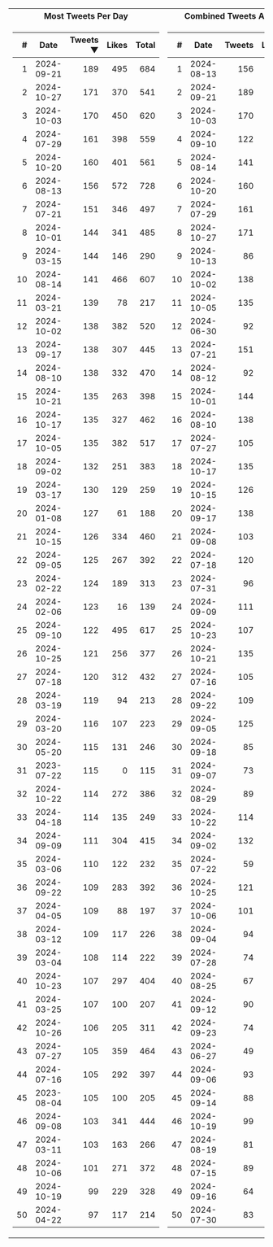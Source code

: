 <table>
<tr><th>Most Tweets Per Day</th><th>Combined Tweets And Likes</th></tr><tr><td>


|#|Date|Tweets ▼|Likes|Total|
|--:|--|--:|--:|--:|
|1|2024-09-21|189|495|684|
|2|2024-10-27|171|370|541|
|3|2024-10-03|170|450|620|
|4|2024-07-29|161|398|559|
|5|2024-10-20|160|401|561|
|6|2024-08-13|156|572|728|
|7|2024-07-21|151|346|497|
|8|2024-10-01|144|341|485|
|9|2024-03-15|144|146|290|
|10|2024-08-14|141|466|607|
|11|2024-03-21|139|78|217|
|12|2024-10-02|138|382|520|
|13|2024-09-17|138|307|445|
|14|2024-08-10|138|332|470|
|15|2024-10-21|135|263|398|
|16|2024-10-17|135|327|462|
|17|2024-10-05|135|382|517|
|18|2024-09-02|132|251|383|
|19|2024-03-17|130|129|259|
|20|2024-01-08|127|61|188|
|21|2024-10-15|126|334|460|
|22|2024-09-05|125|267|392|
|23|2024-02-22|124|189|313|
|24|2024-02-06|123|16|139|
|25|2024-09-10|122|495|617|
|26|2024-10-25|121|256|377|
|27|2024-07-18|120|312|432|
|28|2024-03-19|119|94|213|
|29|2024-03-20|116|107|223|
|30|2024-05-20|115|131|246|
|31|2023-07-22|115|0|115|
|32|2024-10-22|114|272|386|
|33|2024-04-18|114|135|249|
|34|2024-09-09|111|304|415|
|35|2024-03-06|110|122|232|
|36|2024-09-22|109|283|392|
|37|2024-04-05|109|88|197|
|38|2024-03-12|109|117|226|
|39|2024-03-04|108|114|222|
|40|2024-10-23|107|297|404|
|41|2024-03-25|107|100|207|
|42|2024-10-26|106|205|311|
|43|2024-07-27|105|359|464|
|44|2024-07-16|105|292|397|
|45|2023-08-04|105|100|205|
|46|2024-09-08|103|341|444|
|47|2024-03-11|103|163|266|
|48|2024-10-06|101|271|372|
|49|2024-10-19|99|229|328|
|50|2024-04-22|97|117|214|

</td><td>


|#|Date|Tweets|Likes|Total ▼|
|--:|--|--:|--:|--:|
|1|2024-08-13|156|572|728|
|2|2024-09-21|189|495|684|
|3|2024-10-03|170|450|620|
|4|2024-09-10|122|495|617|
|5|2024-08-14|141|466|607|
|6|2024-10-20|160|401|561|
|7|2024-07-29|161|398|559|
|8|2024-10-27|171|370|541|
|9|2024-10-13|86|438|524|
|10|2024-10-02|138|382|520|
|11|2024-10-05|135|382|517|
|12|2024-06-30|92|413|505|
|13|2024-07-21|151|346|497|
|14|2024-08-12|92|404|496|
|15|2024-10-01|144|341|485|
|16|2024-08-10|138|332|470|
|17|2024-07-27|105|359|464|
|18|2024-10-17|135|327|462|
|19|2024-10-15|126|334|460|
|20|2024-09-17|138|307|445|
|21|2024-09-08|103|341|444|
|22|2024-07-18|120|312|432|
|23|2024-07-31|96|325|421|
|24|2024-09-09|111|304|415|
|25|2024-10-23|107|297|404|
|26|2024-10-21|135|263|398|
|27|2024-07-16|105|292|397|
|28|2024-09-22|109|283|392|
|29|2024-09-05|125|267|392|
|30|2024-09-18|85|305|390|
|31|2024-09-07|73|316|389|
|32|2024-08-29|89|299|388|
|33|2024-10-22|114|272|386|
|34|2024-09-02|132|251|383|
|35|2024-07-22|59|324|383|
|36|2024-10-25|121|256|377|
|37|2024-10-06|101|271|372|
|38|2024-09-04|94|270|364|
|39|2024-07-28|74|288|362|
|40|2024-08-25|67|294|361|
|41|2024-09-12|90|264|354|
|42|2024-09-23|74|273|347|
|43|2024-06-27|49|294|343|
|44|2024-09-06|93|249|342|
|45|2024-09-14|88|243|331|
|46|2024-10-19|99|229|328|
|47|2024-08-19|81|245|326|
|48|2024-07-15|89|237|326|
|49|2024-09-16|64|261|325|
|50|2024-07-30|83|242|325|

</td><tr>
</table>

